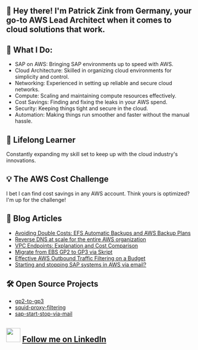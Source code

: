 ## 👋 Hey there! I'm Patrick Zink from Germany, your go-to AWS Lead Architect when it comes to cloud solutions that work.

## 💼 What I Do:
- SAP on AWS: Bringing SAP environments up to speed with AWS.
- Cloud Architecture: Skilled in organizing cloud environments for simplicity and control.
- Networking: Experienced in setting up reliable and secure cloud networks.
- Compute: Scaling and maintaining compute resources effectively.
- Cost Savings: Finding and fixing the leaks in your AWS spend.
- Security: Keeping things tight and secure in the cloud.
- Automation: Making things run smoother and faster without the manual hassle.

## 🌱 Lifelong Learner
Constantly expanding my skill set to keep up with the cloud industry's innovations.

## 💡 The AWS Cost Challenge
I bet I can find cost savings in any AWS account. Think yours is optimized? I'm up for the challenge!

## 📝 Blog Articles

- [Avoiding Double Costs: EFS Automatic Backups and AWS Backup Plans](https://www.linkedin.com/pulse/avoiding-double-costs-efs-automatic-backups-aws-backup-patrick-zink-0ng6e)
- [Reverse DNS at scale for the entire AWS organization](https://www.linkedin.com/pulse/reverse-dns-scale-entire-aws-organization-patrick-zink-nymae)
- [VPC Endpoints: Explanation and Cost Comparison](https://pcg.io/insights/vpc-endpoints-explanation-and-cost-comparison/)
- [Migrate from EBS GP2 to GP3 via Skript](https://pcg.io/insights/migrate-from-ebs-gp2-to-gp3-via-skript/)
- [Effective AWS Outbound Traffic Filtering on a Budget](https://pcg.io/insights/effective-aws-outbound-traffic-filtering-on-a-budget/)
- [Starting and stopping SAP systems in AWS via email?](https://pcg.io/insights/starting-and-stopping-sap-systems-in-aws-via-email/)

## 🛠️ Open Source Projects
- [gp2-to-gp3](https://github.com/PatrickZink/gp2-to-gp3)
- [squid-proxy-filtering](https://github.com/PatrickZink/squid-proxy-filtering)
- [sap-start-stop-via-mail](https://github.com/PatrickZink/sap-start-stop-via-mail)

## <img src="https://github.com/user-attachments/assets/aa49a30d-3c70-494f-91d7-aaa14037f0d4" width="38" height="38"> [Follow me on LinkedIn](https://www.linkedin.com/in/patrick-zink/)



